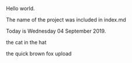 Hello world.

The name of the project was included in index.md

Today is Wednesday 04 September 2019. 

the cat in the hat

the quick brown fox
upload

